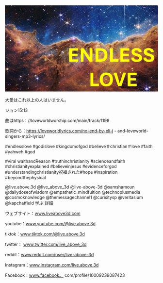 ![Video cover image](../cover.jpeg "cover-photo")

大愛はこれ以上の人はいません。

ジョン15:13

曲はhttps：//loveworldworship.com/main/track/1198

歌詞から：https://loveworldlyrics.com/no-end-by-eli-j -  and-loveworld-singers-mp3-lyrics/


#endlesslove #godislove #kingdomofgod #believe＃christian＃love #faith #yahweh #god

#viral waithandReason #truthinchristianity #scienceandfaith #christianityexplained #believeinjesus #evidenceforgod #understandingchristianity祝福された#hope #inspiration #beyondthephysical

@live.above.3d @live_above_3d @live-above-3d @samshamoun @dailydoseofwisdom @empathetic_mindfultion @technoplusmedia @cosmoknowledge @themessagechannel1 @curisitysp @veritasium @kapchatfield 学ぶ 詳細


ウェブサイト：www.liveabove3d.com

youtube：www.youtube.com/@live.above.3d

tiktok：www.tiktok.com/@live.above.3d

twitter： www.twitter.com/live_above_3d

reddit：www.reddit.com/user/live-above-3d

Instagram：www.instagram.com/live.above.3d

Facebook：www.facebook。 com/profile/10009239087423
